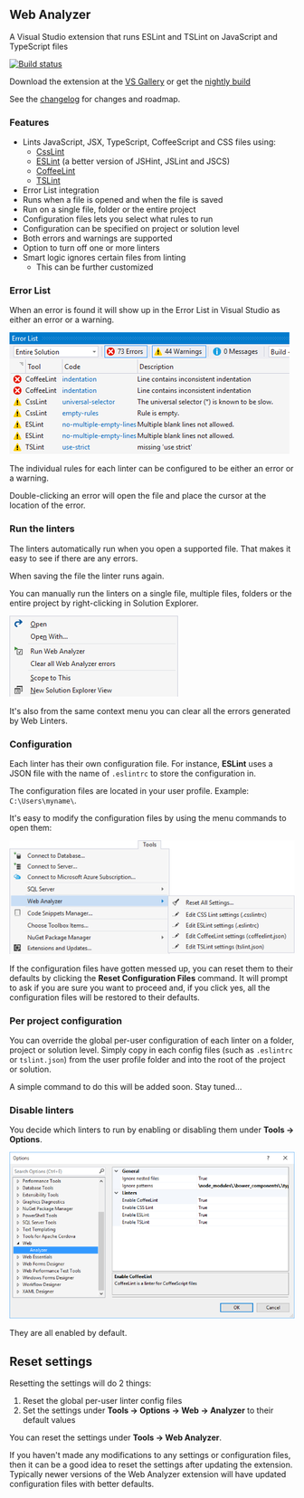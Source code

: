 ## Web Analyzer

A Visual Studio extension that runs ESLint and TSLint on JavaScript and
TypeScript files

[![Build status](https://ci.appveyor.com/api/projects/status/xloxugr3ql287juq?svg=true)](https://ci.appveyor.com/project/madskristensen/webanalyzer)

Download the extension at the
[VS Gallery](https://visualstudiogallery.msdn.microsoft.com/6edc26d4-47d8-4987-82ee-7c820d79be1d)
or get the
[nightly build](http://vsixgallery.com/extension/36bf2130-106e-40f2-89ff-a2bdac6be879/)

See the
[changelog](CHANGELOG.md)
for changes and roadmap.

### Features
- Lints JavaScript, JSX, TypeScript, CoffeeScript and CSS files using:
  - [CssLint](https://github.com/CSSLint/csslint/wiki)
  - [ESLint](http://eslint.org/) (a better version of JSHint, JSLint and JSCS)
  - [CoffeeLint](http://www.coffeelint.org/)
  - [TSLint](https://github.com/palantir/tslint)
- Error List integration
- Runs when a file is opened and when the file is saved
- Run on a single file, folder or the entire project
- Configuration files lets you select what rules to run
- Configuration can be specified on project or solution level
- Both errors and warnings are supported
- Option to turn off one or more linters
- Smart logic ignores certain files from linting
  - This can be further customized

### Error List
When an error is found it will show up in the Error List in
Visual Studio as either an error or a warning.

![Error list](art/errorlist.png)

The individual rules for each linter can be configured to be
either an error or a warning.

Double-clicking an error will open the file and place the
cursor at the location of the error.

### Run the linters
The linters automatically run when you open a supported file.
That makes it easy to see if there are any errors.

When saving the file the linter runs again.

You can manually run the linters on a single file, multiple files,
folders or the entire project by right-clicking in Solution
Explorer.

![Context menu](art/context-menu.png)

It's also from the same context menu you can clear all the
errors generated by Web Linters.

### Configuration
Each linter has their own configuration file. For instance,
**ESLint** uses a JSON file with the name of `.eslintrc` to
store the configuration in.

The configuration files are located
in your user profile. Example: `C:\Users\myname\`.

It's easy to modify the configuration files by using the
menu commands to open them:

![Tools menu](art/tools-menu.png)

If the configuration files have gotten messed up, you can reset
them to their defaults by clicking the
**Reset Configuration Files** command. It will prompt to ask
if you are sure you want to proceed and, if you click yes,
all the configuration files will be restored to their defaults.

### Per project configuration
You can override the global per-user configuration of each
linter on a folder, project or solution level. Simply copy
in each config files (such as `.eslintrc` or `tslint.json`)
from the user profile folder and into the root of the project
or solution.

A simple command to do this will be added soon. Stay tuned...

### Disable linters
You decide which linters to run by enabling or disabling them
under **Tools -> Options**.

![Options](art/options.png)

They are all enabled by default.

## Reset settings
Resetting the settings will do 2 things:

1. Reset the global per-user linter config files
2. Set the settings under
   **Tools -> Options -> Web -> Analyzer** to their default values

You can reset the settings under **Tools -> Web Analyzer**.

If you haven't made any modifications to any settings or
configuration files, then it can be a good idea to reset the
settings after updating the extension. Typically newer versions
of the Web Analyzer extension will have updated configuration
files with better defaults.